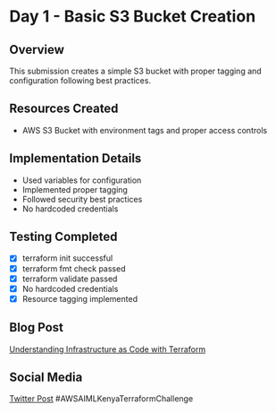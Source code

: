 # Day 1 - Basic S3 Bucket Creation

## Overview
This submission creates a simple S3 bucket with proper tagging and configuration following best practices.

## Resources Created
- AWS S3 Bucket with environment tags and proper access controls

## Implementation Details
- Used variables for configuration
- Implemented proper tagging
- Followed security best practices
- No hardcoded credentials

## Testing Completed
- [x] terraform init successful
- [x] terraform fmt check passed
- [x] terraform validate passed
- [x] No hardcoded credentials
- [x] Resource tagging implemented

## Blog Post
[Understanding Infrastructure as Code with Terraform](https://example.com/blog-post)

## Social Media
[Twitter Post](https://twitter.com/example/status/123456789)
#AWSAIMLKenyaTerraformChallenge 